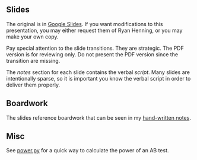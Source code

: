 ## Slides

The original is in [Google Slides](https://docs.google.com/presentation/d/1FiKr8QIkx88fSe1I7gQwLjL4qGaBkduUaX3RnI3DlF8/edit?usp=sharing). If you want modifications to this presentation, you may either request them of Ryan Henning, or you may make your own copy.

Pay special attention to the slide transitions. They are strategic. The PDF version is for reviewing only. Do not present the PDF version since the transition are missing.

The *notes* section for each slide contains the verbal *script*. Many slides are intentionally sparse, so it is important you know the verbal script in order to deliver them properly.

## Boardwork

The slides reference boardwork that can be seen in my [hand-written notes](power_calculation.pdf).

## Misc

See [power.py](power.py) for a quick way to calculate the power of an AB test.


